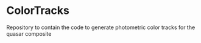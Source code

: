 # ColorTracks
Repository to contain the code to generate photometric color tracks for the quasar composite
